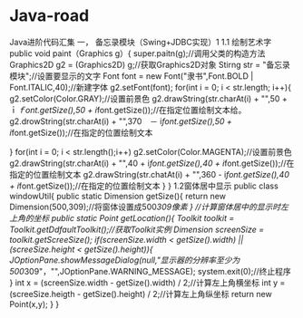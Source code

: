 # Java-road
Java进阶代码汇集
一，
备忘录模块（Swing+JDBC实现）1
1.1 绘制艺术字
public void paint（Graphics g）{
super.paitn(g);//调用父类的构造方法
Graphics2D g2 = (Graphics2D) g;//获取Graphics2D对象
Stirng str = "备忘录模块";//设置要显示的文字
Font font = new Font("隶书",Font.BOLD | Font.ITALIC,40);//新建字体
g2.setFont(font);
for(int i = 0; i < str.length; i++){
g2.setColor(Color.GRAY);//设置前景色
g2.drawString(str.charAt(i) + "",50 +　ｉ*ｆont.getSize(),50 + i*font.getSize());//在指定位置绘制文本给。
g2.drowString(str.charAt(i) + "",370　－ i*font.getSize(),50 + i*font.getSize());//在指定的位置绘制文本

}
for(int i = 0; i < str.length();i++)
g2.setColor(Color.MAGENTA);//设置前景色
g2.drawString(str.charAt(i) + "",40  + i*font.getSize(),40 + i*font.getSize());//在指定的位置绘制文本
g2.drawString(str.chatAt(i) + "",360 - i*font.getSize(),40 + i*font.getSize());//在指定的位置绘制文本
}
}
1.2窗体居中显示
public class windowUtil{
public static Dimension getSize(){
return new Dimension(500,309);//将窗体设置成500*309像素
}
//计算窗体居中的显示时左上角的坐标
public static Point getLocation(){
Toolkit toolkit = Toolkit.getDdfaultToolkit();//获取Toolkit实例
Dimension screenSize = toolkit.getScreeSize();
if(screenSize.width < getSize().width) || (screeSize.height < getSize().height)){
JOptionPane.showMessageDialog(null,"显示器的分辨率至少为500*309"，"",JOptionPane.WARNING_MESSAGE);
system.exit(0);//终止程序
}
int x = (screenSize.width - getSize().width) / 2;//计算左上角横坐标
int y = (screeSize.heigth - getSize().height) / 2;//计算左上角纵坐标
return new Point(x,y);
}
}

